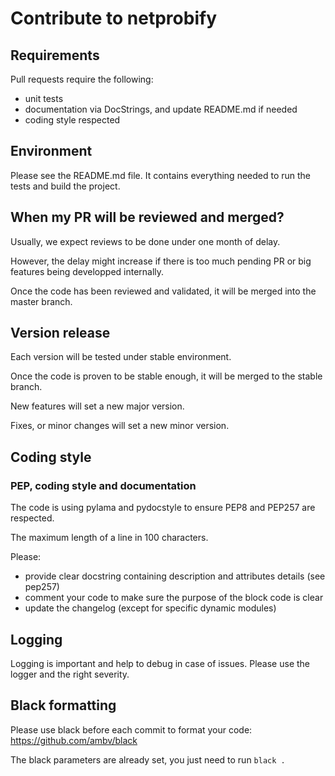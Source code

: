 # Contribute to netprobify

## Requirements

Pull requests require the following:
- unit tests
- documentation via DocStrings, and update README.md if needed
- coding style respected

## Environment

Please see the README.md file. It contains everything needed to run the tests and build the project.

## When my PR will be reviewed and merged?

Usually, we expect reviews to be done under one month of delay.

However, the delay might increase if there is too much pending PR or big features being developped internally.

Once the code has been reviewed and validated, it will be merged into the master branch.

## Version release

Each version will be tested under stable environment.

Once the code is proven to be stable enough, it will be merged to the stable branch.

New features will set a new major version.

Fixes, or minor changes will set a new minor version.

## Coding style

### PEP, coding style and documentation

The code is using pylama and pydocstyle to ensure PEP8 and PEP257 are respected.

The maximum length of a line in 100 characters.

Please:
- provide clear docstring containing description and attributes details (see pep257)
- comment your code to make sure the purpose of the block code is clear
- update the changelog (except for specific dynamic modules)

## Logging

Logging is important and help to debug in case of issues. Please use the logger and the right severity.

## Black formatting

Please use black before each commit to format your code: https://github.com/ambv/black

The black parameters are already set, you just need to run `black .`